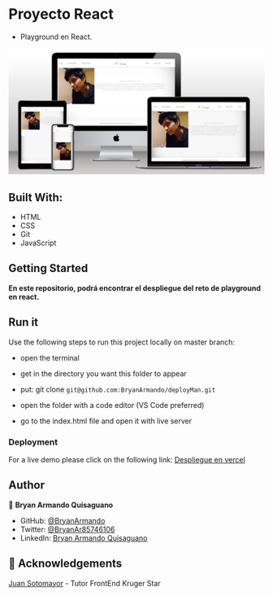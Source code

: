 # Proyecto React

- Playground en React.

<img src='public/kruger.jpg' >

## Built With:

- HTML
- CSS
- Git
- JavaScript

## Getting Started

**En este repositorio, podrá encontrar el despliegue del reto de playground en react.**

## Run it

Use the following steps to run this project locally on master branch:

- open the terminal

- get in the directory you want this folder to appear

- put: git clone `git@github.com:BryanArmando/deployMan.git`

- open the folder with a code editor (VS Code preferred)

- go to the index.html file and open it with live server

### Deployment

For a live demo please click on the following link:
[Despliegue en vercel](https://deploy-man.vercel.app/)



## Author

👤 **Bryan Armando Quisaguano**

- GitHub: [@BryanArmando](https://github.com/BryanArmando)
- Twitter: [@BryanAr85746106](https://twitter.com/BryanAr85746106)
- LinkedIn: [Bryan Armando Quisaguano](https://www.linkedin.com/in/bryan-quisaguano/)

## 🤝 Acknowledgements

[Juan Sotomayor](https://github.com/Juanse7793) - Tutor FrontEnd Kruger Star
